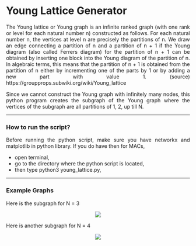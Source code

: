 # Young Lattice Generator

<p align = 'justify'>
The Young lattice or Young graph is an infinite ranked graph (with one rank or level for each natural number n) constructed as follows. 
For each natural number n, the vertices at level n are precisely the partitions of n. We draw an edge connecting a partition of n and 
a partition of n + 1 if the Young diagram (also called Ferrers diagram) for the partition of n + 1 can be obtained by inserting one block 
into the Young diagram of the partition of n. In algebraic terms, this means that the partition of n + 1 is obtained from the partition 
of n either by incrementing one of the parts by 1 or by adding a new part with value 1. (source) https://groupprops.subwiki.org/wiki/Young_lattice
</p>

<p align = 'justify'> 
Since we cannot construct the Young graph with infinitely many nodes, this python program creates the subgraph of the Young graph where
the vertices of the subgraph are all partitions of 1, 2, up till N.
</p>

---
### How to run the script?

<p align = 'justify'>
Before running the python script, make sure you have networkx and matplotlib in python library. If you do have then for MACs,
</p>

 * open terminal,
 * go to the directory where the python script is located,
 * then type python3 young_lattice.py,
---

### Example Graphs

Here is the subgraph for N = 3
<p align="center">
  <img src="https://github.com/xnell90/Young_Lattice_Generator/blob/master/Young%20Lattice%20of%20Order%203.png"/>
</p>

Here is another subgraph for N = 4
<p align="center">
  <img src="https://github.com/xnell90/Young_Lattice_Generator/blob/master/Young%20Lattice%20of%20Order%204.png"/>
</p>
